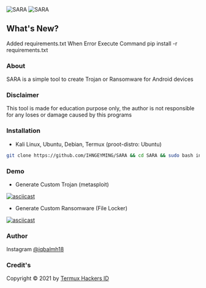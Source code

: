 <img title="SARA" src="https://img.shields.io/badge/CODENAME%20-SARA-SCRIPT?colorA=grey&colorB=blue&style=for-the-badge"> <img title="SARA" src="https://img.shields.io/badge/VERSION%20-3.0-SCRIPT?colorA=grey&colorB=blue&style=for-the-badge">
## What's New?
Added requirements.txt When Error Execute Command pip install -r requirements.txt
### About
SARA is a simple tool to create Trojan or Ransomware for Android devices
### Disclaimer
This tool is made for education purpose only, the author is not responsible for any loses or damage caused by this programs
### Installation
* Kali Linux, Ubuntu, Debian, Termux (proot-distro: Ubuntu)
```bash
git clone https://github.com/IHNGEYMING/SARA && cd SARA && sudo bash install.sh && python3 sara.py
```
### Demo
* Generate Custom Trojan (metasploit)

[![asciicast](https://asciinema.org/a/604475.svg)](https://asciinema.org/a/604475)
* Generate Custom Ransomware (File Locker)

[![asciicast](https://asciinema.org/a/604490.svg)](https://asciinema.org/a/604490)

### Author
Instagram [@iqbalmh18](https://instagram.com/iqbalmh18)

### Credit's
Copyright © 2021 by [Termux Hackers ID](https://github.com/termuxhackers-id)

